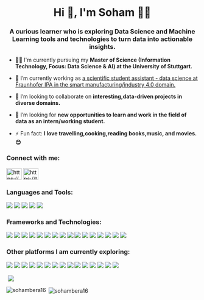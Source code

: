 <h1 align="center">Hi 👋, I'm Soham 🙋‍♂️ </h1>
<h3 align="center">A curious learner who is exploring Data Science and Machine Learning tools and technologies to turn data into actionable insights.</h3>

- 👨‍💻 I'm currently pursuing my **Master of Science (Information Technology, Focus: Data Science & AI) at the University of Stuttgart.**

- 🔭 I’m currently working as [a scientific student assistant - data science at Fraunhofer IPA in the smart manufacturing/industry 4.0 domain.](https://www.ipa.fraunhofer.de/de/referenzprojekte/ProBayes.html)

- 👯 I’m looking to collaborate on **interesting,data-driven projects in diverse domains.**

- 🤝 I’m looking for **new opportunities to learn and work in the field of data as an intern/working student.**

- ⚡ Fun fact: **I love travelling,cooking,reading books,music, and movies.😊**

<h3 align="left">Connect with me:</h3>
<p align="left">
<a href="https://www.linkedin.com/in/soham-kanti-bera" target="blank"><img align="center" src="https://raw.githubusercontent.com/rahuldkjain/github-profile-readme-generator/master/src/images/icons/Social/linked-in-alt.svg" alt="https://www.linkedin.com/in/soham-kanti-bera" height="30" width="40" /></a>
<a href="https://twitter.com/Soham_1611" target="blank"><img align="center" src="https://raw.githubusercontent.com/rahuldkjain/github-profile-readme-generator/master/src/images/icons/Social/twitter.svg" alt="https://twitter.com/Soham_1611" height="30" width="40" /></a>
</p>

<h3 align="left">Languages and Tools:</h3>
<p align="left"> <img src="https://img.shields.io/badge/Python-FFD43B?style=for-the-badge&logo=python&logoColor=blue" /> <img src="https://img.shields.io/badge/C%2B%2B-00599C?style=for-the-badge&logo=c%2B%2B&logoColor=white" /> <img src="https://img.shields.io/badge/C-00599C?style=for-the-badge&logo=c&logoColor=white" /> <img src="https://img.shields.io/badge/R-276DC3?style=for-the-badge&logo=r&logoColor=white" /> <img src="https://img.shields.io/badge/MySQL-005C84?style=for-the-badge&logo=mysql&logoColor=white" />

<h3 align="left">Frameworks and Technologies:</h3>
<p align="left"> <img src="https://img.shields.io/badge/Numpy-777BB4?style=for-the-badge&logo=numpy&logoColor=white" /> <img src="https://img.shields.io/badge/SciPy-654FF0?style=for-the-badge&logo=SciPy&logoColor=white" /> <img src="https://img.shields.io/badge/Pandas-2C2D72?style=for-the-badge&logo=pandas&logoColor=white" /> <img src="https://img.shields.io/badge/Tableau-E97627?style=for-the-badge&logo=Tableau&logoColor=white" /> <img src="https://img.shields.io/badge/scikit_learn-F7931E?style=for-the-badge&logo=scikit-learn&logoColor=white" /> <img src="https://img.shields.io/badge/PyTorch-EE4C2C?style=for-the-badge&logo=PyTorch&logoColor=white" /> <img src="https://img.shields.io/badge/TensorFlow-FF6F00?style=for-the-badge&logo=tensorflow&logoColor=white" /> <img src="https://img.shields.io/badge/microsoft%20azure-0089D6?style=for-the-badge&logo=microsoft-azure&logoColor=white" /> <img src="https://img.shields.io/badge/Linux-FCC624?style=for-the-badge&logo=linux&logoColor=black" /> <img src="https://img.shields.io/badge/GIT-E44C30?style=for-the-badge&logo=git&logoColor=white" /> <img src="https://img.shields.io/badge/GitLab-330F63?style=for-the-badge&logo=gitlab&logoColor=white" /> <img src="https://img.shields.io/badge/Docker-2CA5E0?style=for-the-badge&logo=docker&logoColor=white" /> <img src="https://img.shields.io/badge/kubernetes-326ce5.svg?&style=for-the-badge&logo=kubernetes&logoColor=white" /> <img src="https://img.shields.io/badge/Jupyter-F37626.svg?&style=for-the-badge&logo=Jupyter&logoColor=white" /> <img src="https://img.shields.io/badge/VSCode-0078D4?style=for-the-badge&logo=visual%20studio%20code&logoColor=white" /> <img src="https://img.shields.io/badge/Keras-D00000?style=for-the-badge&logo=Keras&logoColor=white" />

<h3 align="left">Other platforms I am currently exploring:</h3>
<p align="left"> <img src="https://img.shields.io/badge/Kaggle-20BEFF?style=for-the-badge&logo=Kaggle&logoColor=white" /> <img src="https://img.shields.io/badge/Heroku-430098?style=for-the-badge&logo=heroku&logoColor=white" /> <img src="https://img.shields.io/badge/Amazon_AWS-FF9900?style=for-the-badge&logo=amazonaws&logoColor=white" /> <img src="https://img.shields.io/badge/GitHub_Actions-2088FF?style=for-the-badge&logo=github-actions&logoColor=white" /> <img src="https://img.shields.io/badge/Udacity-grey?style=for-the-badge&logo=udacity&logoColor=#5FCFEE" /> <img src="https://img.shields.io/badge/Coursera-0056D2?style=for-the-badge&logo=Coursera&logoColor=white" /> <img src="https://img.shields.io/badge/pypi-3775A9?style=for-the-badge&logo=pypi&logoColor=white" /> <img src="https://img.shields.io/badge/HTML5-E34F26?style=for-the-badge&logo=html5&logoColor=white" /> <img src="https://img.shields.io/badge/CSS3-1572B6?style=for-the-badge&logo=css3&logoColor=white" /> <img src="https://img.shields.io/badge/LaTeX-47A141?style=for-the-badge&logo=LaTeX&logoColor=white" /> <img src="https://img.shields.io/badge/Streamlit-FF4B4B?style=for-the-badge&logo=Streamlit&logoColor=white" /> <img src="https://img.shields.io/badge/Microsoft_Excel-217346?style=for-the-badge&logo=microsoft-excel&logoColor=white" /> <img src="https://img.shields.io/badge/Notion-000000?style=for-the-badge&logo=notion&logoColor=white" /> <img src="https://img.shields.io/badge/Jira-0052CC?style=for-the-badge&logo=Jira&logoColor=white" /> <img src="https://img.shields.io/badge/Jenkins-D24939?style=for-the-badge&logo=Jenkins&logoColor=white" />

<p>&nbsp;<img align="center" src="https://github-profile-trophy.vercel.app/?username=sohambera16" /></p>

<p><img align="left" src="https://github-readme-stats.vercel.app/api/top-langs?username=sohambera16&show_icons=true&theme=tokyonight&title_color=004080&text_color=004080&bg_color=ffffff&hide_border=true&locale=en&layout=compact" alt="sohambera16" /></p>

<p>&nbsp;<img align="center" src="https://github-readme-stats.vercel.app/api?username=sohambera16&show_icons=true&theme=cobalt&title_color=004080&text_color=004080&bg_color=ffffff&hide_border=true&locale=en" alt="sohambera16" /></p>



